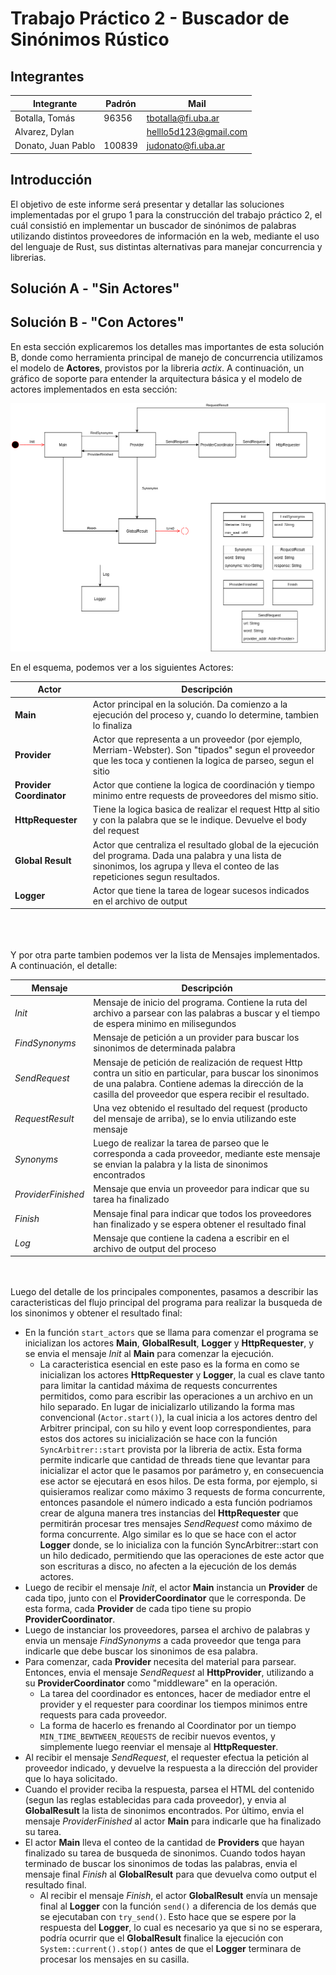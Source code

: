# Trabajo Práctico 2 - Buscador de Sinónimos Rústico
## Integrantes
|Integrante|Padrón|Mail|
|----------|------|----|
|Botalla, Tomás| 96356 | tbotalla@fi.uba.ar |
|Alvarez, Dylan| | helllo5d123@gmail.com |
|Donato, Juan Pablo| 100839 | judonato@fi.uba.ar |
## Introducción
El objetivo de este informe será presentar y detallar las soluciones implementadas por el grupo 1 para la construcción del trabajo práctico 2, el cuál consistió en implementar un buscador de sinónimos de palabras utilizando distintos proveedores de información en la web, mediante el uso del lenguaje de Rust, sus distintas alternativas para manejar concurrencia y librerias.

## Solución A - "Sin Actores"

## Solución B - "Con Actores"

En esta sección explicaremos los detalles mas importantes de esta solución B, donde como herramienta principal de manejo de concurrencia utilizamos el modelo de **Actores**, provistos por la libreria *actix*. A continuación, un gráfico de soporte para entender la arquitectura básica y el modelo de actores implementados en esta sección:

![](esquema-actores.png)

En el esquema, podemos ver a los siguientes Actores:

|Actor|Descripción|
|-----|-----------|
|**Main** |Actor principal en la solución. Da comienzo a la ejecución del proceso y, cuando lo determine, tambien lo finaliza|
|**Provider**| Actor que representa a un proveedor (por ejemplo, Merriam-Webster). Son "tipados" segun el proveedor que les toca y contienen la logica de parseo, segun el sitio|
|**Provider Coordinator**| Actor que contiene la logica de coordinación y tiempo minimo entre requests de proveedores del mismo sitio.|
| **HttpRequester** | Tiene la logica basica de realizar el request Http al sitio y con la palabra que se le indique. Devuelve el body del request |
| **Global Result** | Actor que centraliza el resultado global de la ejecución del programa. Dada una palabra y una lista de sinonimos, los agrupa y lleva el conteo de las repeticiones segun resultados. |
| **Logger** | Actor que tiene la tarea de logear sucesos indicados en el archivo de output |

<br>
<br>
<br>
Y por otra parte tambien podemos ver la lista de Mensajes implementados. A continuación, el detalle:

|Mensaje|Descripción|
|-------|-----------|
|*Init* | Mensaje de inicio del programa. Contiene la ruta del archivo a parsear con las palabras a buscar y el tiempo de espera minimo en milisegundos |
| *FindSynonyms* | Mensaje de petición a un provider para buscar los sinonimos de determinada palabra |
| *SendRequest* | Mensaje de petición de realización de request Http contra un sitio en particular, para buscar los sinonimos de una palabra. Contiene ademas la dirección de la casilla del proveedor que espera recibir el resultado. |
| *RequestResult* | Una vez obtenido el resultado del request (producto del mensaje de arriba), se lo envia utilizando este mensaje|
| *Synonyms* | Luego de realizar la tarea de parseo que le corresponda a cada proveedor, mediante este mensaje se envian la palabra y la lista de sinonimos encontrados |
| *ProviderFinished* | Mensaje que envia un proveedor para indicar que su tarea ha finalizado |
| *Finish* | Mensaje final para indicar que todos los proveedores han finalizado y se espera obtener el resultado final |
| *Log* | Mensaje que contiene la cadena a escribir en el archivo de output del proceso |

<br>
<br>
Luego del detalle de los principales componentes, pasamos a describir las caracteristicas del flujo principal del programa para realizar la busqueda de los sinonimos y obtener el resultado final:

- En la función `start_actors` que se llama para comenzar el programa se inicializan los actores **Main**, **GlobalResult**, **Logger** y **HttpRequester**, y se envia el mensaje *Init* al **Main** para comenzar la ejecución.
  - La caracteristica esencial en este paso es la forma en como se inicializan los actores **HttpRequester** y **Logger**, la cual es clave tanto para limitar la cantidad máxima de requests concurrentes permitidos, como para escribir las operaciones a un archivo en un hilo separado. En lugar de inicializarlo utilizando la forma mas convencional (`Actor.start()`), la cual inicia a los actores dentro del Arbitrer principal, con su hilo y event loop correspondientes, para estos dos actores su inicialización se hace con la función `SyncArbitrer::start` provista por la libreria de actix. Esta forma permite indicarle que cantidad de threads tiene que levantar para inicializar el actor que le pasamos por parámetro y, en consecuencia ese actor se ejecutará en esos hilos. De esta forma, por ejemplo, si quisieramos realizar como máximo 3 requests de forma concurrente, entonces pasandole el número indicado a esta función podriamos crear de alguna manera tres instancias del **HttpRequester** que permitirán procesar tres mensajes *SendRequest* como máximo de forma concurrente. Algo similar es lo que se hace con el actor **Logger** donde, se lo inicializa con la función SyncArbitrer::start con un hilo dedicado, permitiendo que las operaciones de este actor que son escrituras a disco, no afecten a la ejecución de los demás actores.
- Luego de recibir el mensaje *Init*, el actor **Main** instancia un **Provider** de cada tipo, junto con el **ProviderCoordinator** que le corresponda. De esta forma, cada **Provider** de cada tipo tiene su propio **ProviderCoordinator**.
- Luego de instanciar los proveedores, parsea el archivo de palabras y envia un mensaje *FindSynonyms* a cada proveedor que tenga para indicarle que debe buscar los sinonimos de esa palabra.
- Para comenzar, cada **Provider** necesita del material para parsear. Entonces, envia el mensaje *SendRequest* al **HttpProvider**, utilizando a su **ProviderCoordinator** como "middleware" en la operación.
  - La tarea del coordinador es entonces, hacer de mediador entre el provider y el requester para coordinar los tiempos minimos entre requests para cada proveedor.
  - La forma de hacerlo es frenando al Coordinator por un tiempo `MIN_TIME_BEWTWEEN_REQUESTS` de recibir nuevos eventos, y simplemente luego reenviar el mensaje al **HttpRequester**.
- Al recibir el mensaje *SendRequest*, el requester efectua la petición al proveedor indicado, y devuelve la respuesta a la dirección del provider que lo haya solicitado.
- Cuando el provider reciba la respuesta, parsea el HTML del contenido (segun las reglas establecidas para cada proveedor), y envia al **GlobalResult** la lista de sinonimos encontrados. Por último, envia el mensaje *ProviderFinished* al actor **Main** para indicarle que ha finalizado su tarea.
- El actor **Main** lleva el conteo de la cantidad de **Providers** que hayan finalizado su tarea de busqueda de sinonimos. Cuando todos hayan terminado de buscar los sinonimos de todas las palabras, envia el mensaje final *Finish* al **GlobalResult** para que devuelva como output el resultado final.
  - Al recibir el mensaje *Finish*, el actor **GlobalResult** envía un mensaje final al **Logger** con la función `send()` a diferencia de los demás que se ejecutaban con `try_send()`. Esto hace que se espere por la respuesta del **Logger**, lo cual es necesario ya que si no se esperara, podría ocurrir que el **GlobalResult** finalice la ejecución con `System::current().stop()` antes de que el **Logger** terminara de procesar los mensajes en su casilla.
